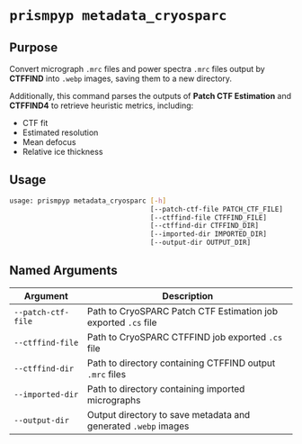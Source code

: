 # `prismpyp metadata_cryosparc`

## Purpose
Convert micrograph `.mrc` files and power spectra `.mrc` files output by **CTFFIND** into `.webp` images, saving them to a new directory.

Additionally, this command parses the outputs of **Patch CTF Estimation** and **CTFFIND4** to retrieve heuristic metrics, including:
- CTF fit  
- Estimated resolution  
- Mean defocus  
- Relative ice thickness  

## Usage
```bash
usage: prismpyp metadata_cryosparc [-h] 
                                   [--patch-ctf-file PATCH_CTF_FILE] 
                                   [--ctffind-file CTFFIND_FILE] 
                                   [--ctffind-dir CTFFIND_DIR]
                                   [--imported-dir IMPORTED_DIR] 
                                   [--output-dir OUTPUT_DIR]
```

## Named Arguments

| Argument | Description |
|-----------|--------------|
| `--patch-ctf-file` | Path to CryoSPARC Patch CTF Estimation job exported `.cs` file |
| `--ctffind-file` | Path to CryoSPARC CTFFIND job exported `.cs` file |
| `--ctffind-dir` | Path to directory containing CTFFIND output `.mrc` files |
| `--imported-dir` | Path to directory containing imported micrographs |
| `--output-dir` | Output directory to save metadata and generated `.webp` images |
